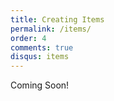 ```yaml
---
title: Creating Items
permalink: /items/
order: 4
comments: true
disqus: items
---
```


Coming Soon!




